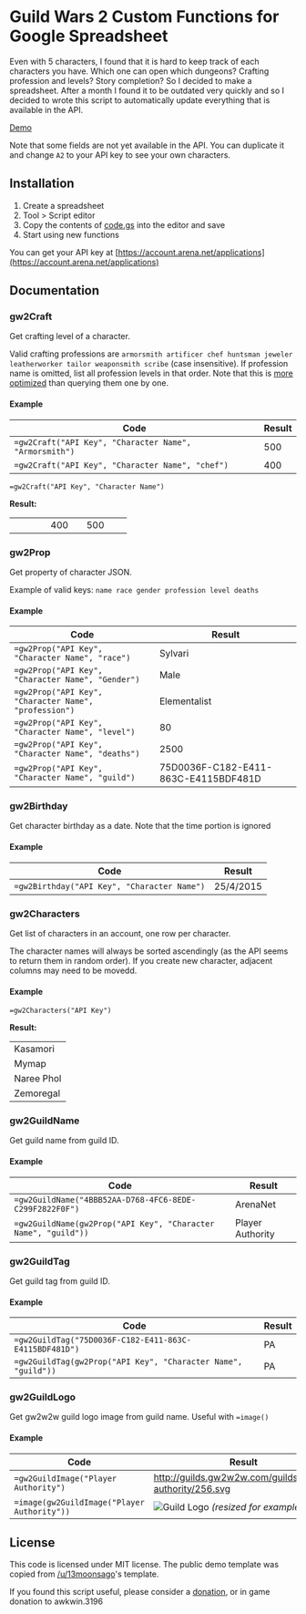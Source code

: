 # Guild Wars 2 Custom Functions for Google Spreadsheet

Even with 5 characters, I found that it is hard to keep track of each characters you have. Which one can open which dungeons? Crafting profession and levels? Story completion? So I decided to make a spreadsheet. After a month I found it to be outdated very quickly and so I decided to wrote this script to automatically update everything that is available in the API.

[Demo](https://docs.google.com/spreadsheets/d/1jjBot_cBTYSQe1i1hpLTVsKRVTK9SzUUlpLFbh4fc9M/edit?usp=sharing)

Note that some fields are not yet available in the API. You can duplicate it and change `A2` to your API key to see your own characters.

## Installation

1. Create a spreadsheet
2. Tool > Script editor
3. Copy the contents of [code.gs](code.gs) into the editor and save
4. Start using new functions

You can get your API key at [https://account.arena.net/applications](https://account.arena.net/applications)

## Documentation

### gw2Craft
Get crafting level of a character.

Valid crafting professions are `armorsmith artificer chef huntsman jeweler leatherworker tailor weaponsmith scribe` (case insensitive). If profession name is omitted, list all profession levels in that order. Note that this is [more optimized](https://developers.google.com/apps-script/best_practices#batchOperations) than querying them one by one.
#### Example
Code | Result
-----|-------
`=gw2Craft("API Key", "Character Name", "Armorsmith")` | 500
`=gw2Craft("API Key", "Character Name", "chef")` | 400

`=gw2Craft("API Key", "Character Name")`

**Result:**

<table>
<tr><td></td><td></td><td></td><td></td><td>400</td><td></td><td>500</td><td></td><td></td></tr>
</table>

### gw2Prop
Get property of character JSON.

Example of valid keys: `name race gender profession level deaths`
#### Example
Code | Result
-----|-------
`=gw2Prop("API Key", "Character Name", "race")` | Sylvari
`=gw2Prop("API Key", "Character Name", "Gender")` | Male
`=gw2Prop("API Key", "Character Name", "profession")` | Elementalist
`=gw2Prop("API Key", "Character Name", "level")` | 80
`=gw2Prop("API Key", "Character Name", "deaths")` | 2500
`=gw2Prop("API Key", "Character Name", "guild")` | 75D0036F-C182-E411-863C-E4115BDF481D

### gw2Birthday
Get character birthday as a date. Note that the time portion is ignored
#### Example
Code | Result
-----|-------
`=gw2Birthday("API Key", "Character Name")` | 25/4/2015

### gw2Characters
Get list of characters in an account, one row per character.

The character names will always be sorted ascendingly (as the API seems to return them in random order). If you create new character, adjacent columns may need to be movedd.
#### Example
`=gw2Characters("API Key")`

**Result:**

<table>
<tr><td>Kasamori</td></tr>
<tr><td>Mymap</td></tr>
<tr><td>Naree Phol</td></tr>
<tr><td>Zemoregal</td></tr>
</table>

### gw2GuildName
Get guild name from guild ID.

#### Example
Code | Result
-----|-------
`=gw2GuildName("4BBB52AA-D768-4FC6-8EDE-C299F2822F0F")` | ArenaNet
`=gw2GuildName(gw2Prop("API Key", "Character Name", "guild"))` | Player Authority

### gw2GuildTag
Get guild tag from guild ID.

#### Example
Code | Result
-----|-------
`=gw2GuildTag("75D0036F-C182-E411-863C-E4115BDF481D")` | PA
`=gw2GuildTag(gw2Prop("API Key", "Character Name", "guild"))` | PA

### gw2GuildLogo
Get gw2w2w guild logo image from guild name. Useful with `=image()`

#### Example
Code | Result
-----|-------
`=gw2GuildImage("Player Authority")` | http://guilds.gw2w2w.com/guilds/player-authority/256.svg
`=image(gw2GuildImage("Player Authority"))` | ![Guild Logo](http://guilds.gw2w2w.com/guilds/player-authority/32.svg) *(resized for example)*


## License

This code is licensed under MIT license. The public demo template was copied from [/u/13moonsago](https://www.reddit.com/r/Guildwars2/comments/2zs80m/online_character_tracking_spreadsheet/cpoj5f0)'s template.

If you found this script useful, please consider a [donation](http://portfolio.whs.in.th/donate.html), or in game donation to awkwin.3196
